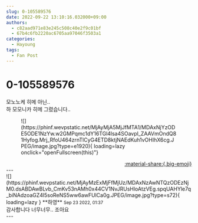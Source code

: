 ```yaml
---
slug: 0-105589576
date: 2022-09-22 13:10:16.032000+09:00
authors:
  - c82aad971e83e245c508c40e2f9c01bf
  - 67b4c6fb2220ac6705aa97046f3503a1
categories:
  - Hayoung
tags:
  - Fan Post
---
```


# 0-105589576

<div class="post-container" markdown="1">
<div class="content-container md-sidebar__scrollwrap" markdown="1">

모노노케 히메 아닌..<br>하 모모니카 히메 그렸습니다..
<figure markdown="1">
![](https://phinf.wevpstatic.net/MjAyMjA5MjJfMTA1/MDAxNjYzODE5ODE1NzYw.w2GMPqmc1dY16TGl4lsa4SOavpI_ZAAVmOndQ81Hyfog.Mrj_RfoU464zrnTlCyG4ETD8ktjNAEdKuh1vOHIhX6cg.JPEG/image.jpg?type=e1920){ loading=lazy onclick="openFullscreen(this)"}
</figure>


</div>
</div>

<div style="text-align: right;" markdown="1">
<a href="https://weverse.io/fromis9/fanpost/0-105589576" style="text-align: right;">:material-share:{.big-emoji}</a>
</div>
---

<div class="comments-container md-sidebar__scrollwrap" markdown="1">
<div class="comment" markdown="1">
<div class='id-container' markdown="1">
![](https://phinf.wevpstatic.net/MjAyMzExMjFfMjUz/MDAxNzAwNTQzODEzNjM0.dsABDAwBLvb_CmKv53nAMh0x44CV1NvJRUsHloAtzVEg.spqUAHYle7q_biNAdzoaGZ4l5soReNS5ww6awFUlCa0g.JPEG/image.jpg?type=s72){ loading=lazy }
**<span class="artist">하영</span>** <small>Sep 23 2022, 01:37</small><br>
</div>
<div class='comment-body' markdown="1">
감사합니다 너무너무.. 조아요
</div>
</div>
</div>
---
